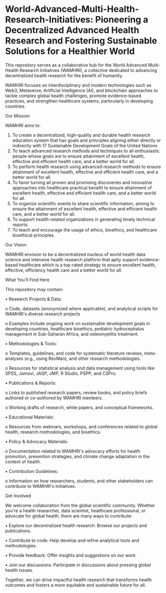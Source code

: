 # World-Advanced-Multi-Health-Research-Initiatives: Pioneering a Decentralized Advanced Health Research and Fostering Sustainable Solutions for a Healthier World

This repository serves as a collaborative hub for the World Advanced Multi-Health Research Initiatives (WAMHRI), a collective dedicated to advancing decentralized health research for the benefit of humanity. 

WAMHRI focuses on interdisciplinary and modern technologies such as Web3, Metaverse, Artificial Intelligence (AI), and blockchain approaches to tackle complex global health challenges, promote evidence-based practices, and strengthen healthcare systems, particularly in developing countries.

Our Mission

WAMHRI aims to:
1.	To create a decentralized, high-quality and durable health research education system that has goals and principles aligning either directly or indirectly with 17 Sustainable Development Goals of the United Nations
2.	To teach advanced research methods and techniques to all enthusiastic people whose goals are to ensure attainment of excellent health, effective and efficient health care, and a better world for all.
3.	To perform health research using advanced research methods to ensure attainment of excellent health, effective and efficient health care, and a better world for all.
4.	To favor turning all proven and promising discoveries and innovative approaches into healthcare practical benefit to ensure attainment of excellent health, effective and efficient health care, and a better world for all.
5.	To organize scientific events to share scientific information, aiming to ensure the attainment of excellent health, effective and efficient health care, and a better world for all.
6.	To support health-related organizations in generating timely technical reports.
7.	To teach and encourage the usage of ethics, bioethics, and healthcare bioethical principles.
	
Our Vision

WAMHRI envision to be a decentralized nucleus of world health data science and intensive health research platform that aptly support evidence-based healthcare which is a top-rated strategy to ensure excellent health, effective, efficiency health care and a better world for all.

What You'll Find Here

This repository may contain:

•	Research Projects & Data: 

o	Code, datasets (anonymized where applicable), and analytical scripts for WAMHRI's diverse research projects

o	Examples include ongoing work on sustainable development goals in developing countries, healthcare bioethics, pediatric hydrocephalus management in Sub-Saharan Africa, and osteomyelitis treatment.

•	Methodologies & Tools: 

o	Templates, guidelines, and code for systematic literature reviews, meta-analyses (e.g., using RevMan), and other research methodologies.

o	Resources for statistical analysis and data management using tools like SPSS, Jamovi, JASP, JMP, R Studio, PSPP, and CSPro.

•	Publications & Reports: 

o	Links to published research papers, review books, and policy briefs authored or co-authored by WAMHRI members.

o	Working drafts of research, white papers, and conceptual frameworks.

•	Educational Materials: 

o	Resources from webinars, workshops, and conferences related to global health, research methodologies, and bioethics.

•	Policy & Advocacy Materials: 

o	Documentation related to WAMHRI's advocacy efforts for health promotion, prevention strategies, and climate change adaptation in the context of health.

•	Contribution Guidelines: 

o	Information on how researchers, students, and other stakeholders can contribute to WAMHRI's initiatives.

Get Involved

We welcome collaboration from the global scientific community. Whether you're a health researcher, data scientist, healthcare professional, or advocate for global health, there are many ways to contribute:

•	Explore our decentralized health research: Browse our projects and publications.

•	Contribute to code: Help develop and refine analytical tools and methodologies.

•	Provide feedback: Offer insights and suggestions on our work.

•	Join our discussions: Participate in discussions about pressing global health issues.

Together, we can drive impactful health research that transforms health outcomes and fosters a more equitable and sustainable future for all.
